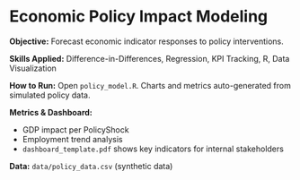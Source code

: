 # Economic Policy Impact Modeling

**Objective:** Forecast economic indicator responses to policy interventions.

**Skills Applied:** 
Difference-in-Differences, Regression, KPI Tracking, R, Data Visualization

**How to Run:** 
Open `policy_model.R`. Charts and metrics auto-generated from simulated policy data.

**Metrics & Dashboard:**
- GDP impact per PolicyShock
- Employment trend analysis
- `dashboard_template.pdf` shows key indicators for internal stakeholders

**Data:** `data/policy_data.csv` (synthetic data)
